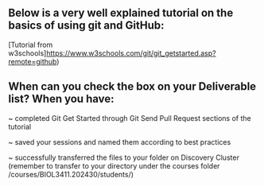## Below is a very well explained tutorial on the basics of using git and GitHub:

[Tutorial from w3schools]https://www.w3schools.com/git/git_getstarted.asp?remote=github)

## When can you check the box on your Deliverable list? When you have:

~ completed Git Get Started through Git Send Pull Request sections of the tutorial

~ saved your sessions and named them according to best practices

~ successfully transferred the files to your folder on Discovery Cluster (remember to transfer to your directory under the courses folder /courses/BIOL3411.202430/students/)
